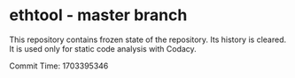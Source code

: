 # ethtool - master branch

This repository contains frozen state of the repository.
Its history is cleared. It is used only for static code
analysis with Codacy.

Commit Time: 1703395346